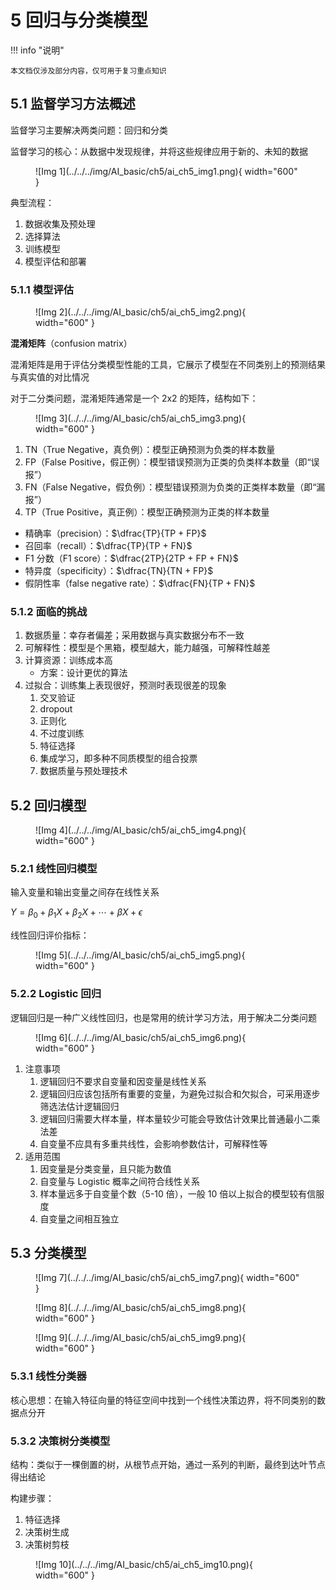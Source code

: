 # 5 回归与分类模型

<!-- !!! tip "说明"

    本文档正在更新中…… -->

!!! info "说明"

    本文档仅涉及部分内容，仅可用于复习重点知识

## 5.1 监督学习方法概述

监督学习主要解决两类问题：回归和分类

监督学习的核心：从数据中发现规律，并将这些规律应用于新的、未知的数据

<figure markdown="span">
  ![Img 1](../../../img/AI_basic/ch5/ai_ch5_img1.png){ width="600" }
</figure>

典型流程：

1. 数据收集及预处理
2. 选择算法
3. 训练模型
4. 模型评估和部署

### 5.1.1 模型评估

<figure markdown="span">
  ![Img 2](../../../img/AI_basic/ch5/ai_ch5_img2.png){ width="600" }
</figure>

**混淆矩阵**（confusion matrix）

混淆矩阵是用于评估分类模型性能的工具，它展示了模型在不同类别上的预测结果与真实值的对比情况

对于二分类问题，混淆矩阵通常是一个 2x2 的矩阵，结构如下：

<figure markdown="span">
  ![Img 3](../../../img/AI_basic/ch5/ai_ch5_img3.png){ width="600" }
</figure>

<ol>
  <li>TN（True Negative，真负例）：模型正确预测为负类的样本数量</li>
  <li>FP（False Positive，假正例）：模型错误预测为正类的负类样本数量（即“误报”）</li>
  <li>FN（False Negative，假负例）：模型错误预测为负类的正类样本数量（即“漏报”）</li>
  <li>TP（True Positive，真正例）：模型正确预测为正类的样本数量</li>
</ol>

- 精确率（precision）：$\dfrac{TP}{TP + FP}$
- 召回率（recall）：$\dfrac{TP}{TP + FN}$
- F1 分数（F1 score）：$\dfrac{2TP}{2TP + FP + FN}$
- 特异度（specificity）：$\dfrac{TN}{TN + FP}$
- 假阴性率（false negative rate）：$\dfrac{FN}{TP + FN}$

### 5.1.2 面临的挑战

1. 数据质量：幸存者偏差；采用数据与真实数据分布不一致
2. 可解释性：模型是个黑箱，模型越大，能力越强，可解释性越差
3. 计算资源：训练成本高
      - 方案：设计更优的算法
4. 过拟合：训练集上表现很好，预测时表现很差的现象
      1. 交叉验证
      2. dropout
      3. 正则化
      4. 不过度训练
      5. 特征选择
      6. 集成学习，即多种不同质模型的组合投票
      7. 数据质量与预处理技术

## 5.2 回归模型

<figure markdown="span">
  ![Img 4](../../../img/AI_basic/ch5/ai_ch5_img4.png){ width="600" }
</figure>

### 5.2.1 线性回归模型

输入变量和输出变量之间存在线性关系

$Y = \beta_0 + \beta_1 X + \beta_2 X + \cdots + \beta X + \epsilon$

线性回归评价指标：

<figure markdown="span">
  ![Img 5](../../../img/AI_basic/ch5/ai_ch5_img5.png){ width="600" }
</figure>

### 5.2.2 Logistic 回归

逻辑回归是一种广义线性回归，也是常用的统计学习方法，用于解决二分类问题

<figure markdown="span">
  ![Img 6](../../../img/AI_basic/ch5/ai_ch5_img6.png){ width="600" }
</figure>

1. 注意事项
      1. 逻辑回归不要求自变量和因变量是线性关系
      2. 逻辑回归应该包括所有重要的变量，为避免过拟合和欠拟合，可采用逐步筛选法估计逻辑回归
      3. 逻辑回归需要大样本量，样本量较少可能会导致估计效果比普通最小二乘法差
      4. 自变量不应具有多重共线性，会影响参数估计，可解释性等
2. 适用范围
      1. 因变量是分类变量，且只能为数值
      2. 自变量与 Logistic 概率之间符合线性关系
      3. 样本量远多于自变量个数（5-10 倍），一般 10 倍以上拟合的模型较有信服度
      4. 自变量之间相互独立

## 5.3 分类模型

<figure markdown="span">
  ![Img 7](../../../img/AI_basic/ch5/ai_ch5_img7.png){ width="600" }
</figure>

<figure markdown="span">
  ![Img 8](../../../img/AI_basic/ch5/ai_ch5_img8.png){ width="600" }
</figure>

<figure markdown="span">
  ![Img 9](../../../img/AI_basic/ch5/ai_ch5_img9.png){ width="600" }
</figure>

### 5.3.1 线性分类器

核心思想：在输入特征向量的特征空间中找到一个线性决策边界，将不同类别的数据点分开

### 5.3.2 决策树分类模型

结构：类似于一棵倒置的树，从根节点开始，通过一系列的判断，最终到达叶节点得出结论

构建步骤：

1. 特征选择
2. 决策树生成
3. 决策树剪枝

<figure markdown="span">
  ![Img 10](../../../img/AI_basic/ch5/ai_ch5_img10.png){ width="600" }
</figure>

